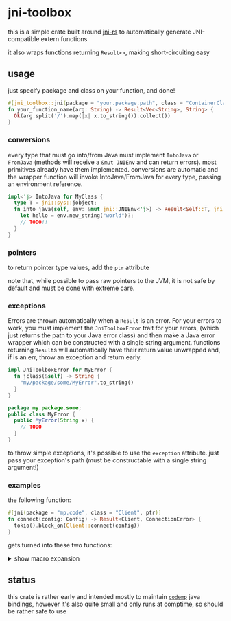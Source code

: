 # jni-toolbox
this is a simple crate built around [jni-rs](https://github.com/jni-rs/jni-rs) to automatically generate JNI-compatible extern functions

it also wraps functions returning `Result<>`, making short-circuiting easy

## usage
just specify package and class on your function, and done!

```rust
#[jni_toolbox::jni(package = "your.package.path", class = "ContainerClass")]
fn your_function_name(arg: String) -> Result<Vec<String>, String> {
  Ok(arg.split('/').map(|x| x.to_string()).collect())
}
```

### conversions
every type that must go into/from Java must implement `IntoJava` or `FromJava` (methods will receive a `&mut JNIEnv` and can return errors).
most primitives already have them implemented. conversions are automatic and the wrapper function will invoke IntoJava/FromJava for every type,
passing an environment reference.

```rust
impl<'j> IntoJava for MyClass {
  type T = jni::sys::jobject;
  fn into_java(self, env: &mut jni::JNIEnv<'j>) -> Result<Self::T, jni::errors::Error> {
    let hello = env.new_string("world")?;
    // TODO!!
  }
}
```

### pointers
to return pointer type values, add the `ptr` attribute

note that, while possible to pass raw pointers to the JVM, it is not safe by default and must be done with extreme care.

### exceptions
Errors are thrown automatically when a `Result` is an error. For your errors to work, you must implement the `JniToolboxError` trait for your errors,
(which just returns the path to your Java error class) and then make a Java error wrapper which can be constructed with a single string argument.
functions returning `Result`s will automatically have their return value unwrapped and, if is an err, throw an exception and return early.

```rust
impl JniToolboxError for MyError {
  fn jclass(&self) -> String {
    "my/package/some/MyError".to_string()
  }
}
```

```java
package my.package.some;
public class MyError {
  public MyError(String x) {
    // TODO
  }
}
```

to throw simple exceptions, it's possible to use the `exception` attribute. just pass your exception's path (must be constructable with a single string argument!)



### examples
the following function:
```rust
#[jni(package = "mp.code", class = "Client", ptr)]
fn connect(config: Config) -> Result<Client, ConnectionError> {
  tokio().block_on(Client::connect(config))
}
```

gets turned into these two functions:

<details><summary>show macro expansion</summary>

```rust
fn connect(config: Config) -> Result<Client, ConnectionError> {
  tokio().block_on(Client::connect(config))
}

#[no_mangle]
#[allow(unused_mut)]
pub extern "system" fn Java_mp_code_Client_connect<'local>(
  mut env: jni::JNIEnv<'local>,
  _class: jni::objects::JClass<'local>,
  mut config: <Config as jni_toolbox::FromJava<'local>>::T,
) -> <Client as jni_toolbox::IntoJava<'local>>::T {
  use jni_toolbox::{FromJava, IntoJava, JniToolboxError};
  let mut env_copy = unsafe { env.unsafe_clone() };
  let config_new = match jni_toolbox::from_java_static::<Config>(&mut env, config) {
    Ok(x) => x,
    Err(e) => {
      let _ = env.throw_new(
        "java/lang/RuntimeException",
        $crate::__export::must_use({
          let res = $crate::fmt::format($crate::__export::format_args!("{e:?}"));
          res
        }),
      );
      return std::ptr::null_mut();
    }
  };
  match connect(config_new) {
    Err(e) => match env_copy.find_class(e.jclass()) {
      Err(e) => {
        $crate::panicking::panic_fmt($crate::const_format_args!(
          "error throwing Java exception -- failed resolving error class: {e}"
        ));
      }
      Ok(class) => match env_copy.new_string($crate::__export::must_use({
        let res = $crate::fmt::format($crate::__export::format_args!("{e:?}"));
        res
      })) {
        Err(e) => {
          $crate::panicking::panic_fmt($crate::const_format_args!(
            "error throwing Java exception --  failed creating error string: {e}"
          ));
        }
        Ok(msg) => match env_copy.new_object(
          class,
          "(Ljava/lang/String;)V",
          &[jni::objects::JValueGen::Object(&msg)],
        ) {
          Err(e) => {
            $crate::panicking::panic_fmt($crate::const_format_args!(
              "error throwing Java exception -- failed creating object: {e}"
            ));
          }
          Ok(obj) => match env_copy.throw(jni::objects::JThrowable::from(obj)) {
            Err(e) => {
              $crate::panicking::panic_fmt($crate::const_format_args!(
                "error throwing Java exception -- failed throwing: {e}"
              ));
            }
            Ok(_) => return std::ptr::null_mut(),
          },
        },
      },
    },
    Ok(ret) => match ret.into_java(&mut env_copy) {
      Ok(fin) => return fin,
      Err(e) => {
        let _ = env_copy.throw_new(
          "java/lang/RuntimeException",
          $crate::__export::must_use({
            let res = $crate::fmt::format($crate::__export::format_args!("{e:?}"));
            res
          }),
        );
        return std::ptr::null_mut();
      }
    },
  }
}
```

</details>


## status
this crate is rather early and intended mostly to maintain [`codemp`](https://github.com/hexedtech/codemp) java bindings, however it's also quite small and only runs at comptime, so should be rather safe to use
